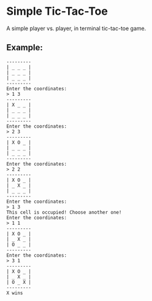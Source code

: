 # Simple Tic-Tac-Toe
A simple player vs. player, in terminal tic-tac-toe game.

## Example: 
````
---------
| _ _ _ |
| _ _ _ |
| _ _ _ |
---------
Enter the coordinates: 
> 1 3
---------
| X _ _ |
| _ _ _ |
| _ _ _ |
---------
Enter the coordinates: 
> 2 3
---------
| X O _ |
| _ _ _ |
| _ _ _ |
---------
Enter the coordinates: 
> 2 2
---------
| X O _ |
| _ X _ |
| _ _ _ |
---------
Enter the coordinates: 
> 1 3
This cell is occupied! Choose another one!
Enter the coordinates: 
> 1 1
---------
| X O _ |
| _ X _ |
| O _ _ |
---------
Enter the coordinates: 
> 3 1
---------
| X O _ |
| _ X _ |
| O _ X |
---------
X wins
````
